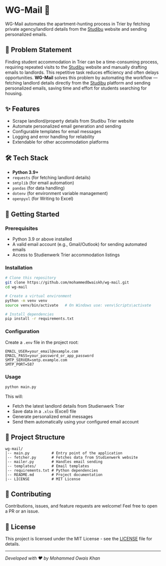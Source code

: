 # WG-Mail 🏡

WG-Mail automates the apartment-hunting process in Trier by fetching private agency/landlord details from the [Studibu](https://www.studibu.de/cms?_sprache=de&_template_variant=&_bereich=artikel&_aktion=detail&idartikel=230937) website and sending personalized emails.

## 📝 Problem Statement
Finding student accommodation in Trier can be a time-consuming process, requiring repeated visits to the [Studibu](https://www.studibu.de/cms?_sprache=de&_template_variant=&_bereich=artikel&_aktion=detail&idartikel=230937) website and manually drafting emails to landlords. This repetitive task reduces efficiency and often delays opportunities. <b>WG-Mail</b> solves this problem by automating the workflow — fetching landlord details directly from the [Studibu](https://www.studibu.de/cms?_sprache=de&_template_variant=&_bereich=artikel&_aktion=detail&idartikel=230937) platform and sending personalized emails, saving time and effort for students searching for housing.

## ✨ Features
- Scrape landlord/property details from Studibu Trier website
- Automate personalized email generation and sending
- Configurable templates for email messages
- Logging and error handling for reliability
- Extendable for other accommodation platforms

## 🛠 Tech Stack
- **Python 3.9+**
- `requests` (for fetching landlord details)
- `smtplib` (for email automation)
- `pandas` (for data handling)
- `dotenv` (for environment variable management)
- `openpyxl` (for Writing to Excel)

## 🚀 Getting Started

### Prerequisites
- Python 3.9 or above installed
- A valid email account (e.g., Gmail/Outlook) for sending automated emails
- Access to Studienwerk Trier accommodation listings

### Installation
```bash
# Clone this repository
git clone https://github.com/mohammedOwaiskh/wg-mail.git
cd wg-mail

# Create a virtual environment
python -m venv venv
source venv/bin/activate   # On Windows use: venv\Scripts\activate

# Install dependencies
pip install -r requirements.txt
```

### Configuration

Create a `.env` file in the project root:
```
EMAIL_USER=your_email@example.com
EMAIL_PASS=your_password_or_app_password
SMTP_SERVER=smtp.example.com
SMTP_PORT=587
```

### Usage
```bash
python main.py
```

This will:
- Fetch the latest landlord details from Studienwerk Trier
- Save data in a `.xlsx` (Excel) file
- Generate personalized email messages
- Send them automatically using your configured email account

## 📂 Project Structure
```
wg-mail/
│-- main.py          # Entry point of the application
│-- fetcher.py       # Fetches data from Studienwerk website
│-- mailer.py        # Handles email sending
│-- templates/       # Email templates
│-- requirements.txt # Python dependencies
│-- README.md        # Project documentation
|-- LICENSE          # MIT License
```

## 🤝 Contributing
Contributions, issues, and feature requests are welcome! Feel free to open a PR or an issue.

## 📜 License
This project is licensed under the MIT License - see the [LICENSE](/LICENSE) file for details.

---
_Developed with ❤️ by Mohammed Owais Khan_
